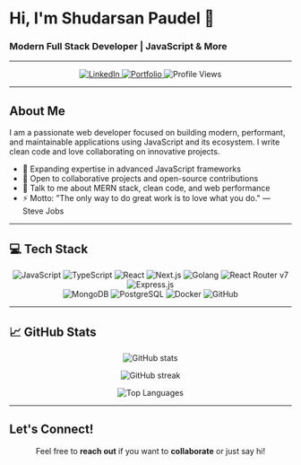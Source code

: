 <!-- Banner -->


# Hi, I'm Shudarsan Paudel 👋  
### Modern Full Stack Developer | JavaScript & More  

---

<p align="center">
  <a href="https://www.linkedin.com/in/shudarsan-paudel-8bb84a28a/" target="_blank">
    <img src="https://img.shields.io/badge/LinkedIn-0A66C2?style=for-the-badge&logo=linkedin&logoColor=white" alt="LinkedIn" />
  </a>
  <a href="https://shudarsanpaudel.com.np/" target="_blank">
    <img src="https://img.shields.io/badge/Portfolio-000000?style=for-the-badge&logo=react&logoColor=white" alt="Portfolio" />
  </a>
  <img src="https://komarev.com/ghpvc/?username=smokeyshawn18&style=flat-square" alt="Profile Views" />
</p>

---

## About Me  

I am a passionate web developer focused on building modern, performant, and maintainable applications using JavaScript and its ecosystem. I write clean code and love collaborating on innovative projects.

- 🔭 Expanding expertise in advanced JavaScript frameworks  
- 👯 Open to collaborative projects and open-source contributions  
- 💬 Talk to me about MERN stack, clean code, and web performance  
- ⚡ Motto: "The only way to do great work is to love what you do." — Steve Jobs  

---

## 💻 Tech Stack  

<p align="center">
  <img alt="JavaScript" src="https://img.shields.io/badge/JavaScript-F7DF1E?style=for-the-badge&logo=javascript&logoColor=black"/>
  <img alt="TypeScript" src="https://img.shields.io/badge/TypeScript-007ACC?style=for-the-badge&logo=typescript&logoColor=white"/>
  <img alt="React" src="https://img.shields.io/badge/React-20232A?style=for-the-badge&logo=react&logoColor=61DAFB"/>
  <img alt="Next.js" src="https://img.shields.io/badge/Next.js-000000?style=for-the-badge&logo=next.js&logoColor=white"/>
  <img alt="Golang" src="https://img.shields.io/badge/go-%2300ADD8.svg?style=for-the-badge&logo=go&logoColor=white"/>
  <img alt="React Router v7" src="https://img.shields.io/badge/React_Router-v7-CA4245?style=for-the-badge&logo=react-router&logoColor=white"/>
  <img alt="Express.js" src="https://img.shields.io/badge/express.js-%23404d59.svg?style=for-the-badge&logo=express&logoColor=white"/>
  <br />
  <img alt="MongoDB" src="https://img.shields.io/badge/MongoDB-47A248?style=for-the-badge&logo=mongodb&logoColor=white"/>
  <img alt="PostgreSQL" src="https://img.shields.io/badge/PostgreSQL-316192?style=for-the-badge&logo=postgresql&logoColor=white"/>
  <img alt="Docker" src="https://img.shields.io/badge/Docker-2496ED?style=for-the-badge&logo=docker&logoColor=white"/>
  <img alt="GitHub" src="https://img.shields.io/badge/GitHub-181717?style=for-the-badge&logo=github&logoColor=white"/>
</p>

---

## 📈 GitHub Stats  

<p align="center">
  <img src="https://github-readme-stats.vercel.app/api?username=smokeyshawn18&theme=dark&show_icons=true&count_private=true" alt="GitHub stats" />
</p>

<p align="center">
  <img src="https://github-readme-streak-stats.herokuapp.com/?user=smokeyshawn18&theme=dark" alt="GitHub streak" />
</p>

<p align="center">
  <img src="https://github-readme-stats.vercel.app/api/top-langs/?username=smokeyshawn18&theme=dark&layout=compact" alt="Top Languages" />
</p>

---

## Let's Connect!  

<p align="center">
  Feel free to <b>reach out</b> if you want to <b>collaborate</b> or just say hi!  
</p>

